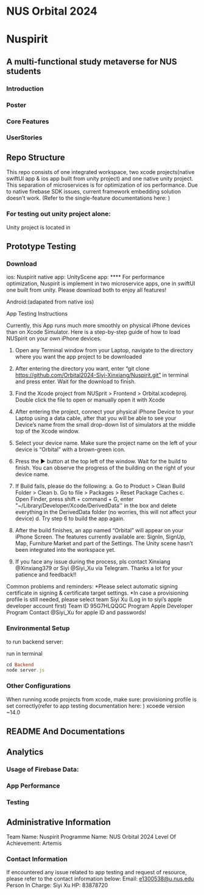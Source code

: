 # NUS Orbital 2024
# Nuspirit
## A multi-functional study metaverse for NUS students
### Introduction
### Poster
### Core Features
### UserStories

## Repo Structure
This repo consists of one integrated workspace, two xcode projects(native swiftUI app & ios app built from unity project) and one native unity project. This separation of microservices is for optimization of ios performance. Due to native firebase SDK issues, current framework embedding solution doesn't work. (Refer to the single-feature documentations here: )

### For testing out unity project alone:
Unity project is located in 

## Prototype Testing
### Download
ios:
Nuspirit native app:
UnityScene app:
**** For performance optimization, Nuspirit is implement in two microservice apps, one in swiftUI one built from unity. Please download both to enjoy all features!

Android:(adapated from native ios)

App Testing Instructions

Currently, this App runs much more smoothly on physical iPhone devices than on Xcode Simulator. 
Here is a step-by-step guide of how to load NUSpirit on your own iPhone devices. 

1. Open any Terminal window from your Laptop, navigate to the directory where you want the app project to be downloaded

2. After entering the directory you want, enter “git clone https://github.com/Orbital2024-Siyi-Xinxiang/Nuspirit.git” in terminal and press enter. Wait for the download to finish.

4. Find the Xcode project from NUSprit > Frontend > Orbital.xcodeproj. Double click the file to open or manually open it with Xcode 

5. After entering the project, connect your physical iPhone Device to your Laptop using a data cable, after that you will be able to see your Device’s name from the small drop-down list of simulators at the middle top of the Xcode window. 

6. Select your device name. Make sure the project name on the left of your device is “Orbital” with a brown-green icon. 

7. Press the ▶️ button at the top left of the window. Wait for the build to finish. You can observe the progress of the building on the right of your device name. 

8. If Build fails, please do the following: 
    a. Go to Product > Clean Build Folder > Clean 
    b. Go to file > Packages > Reset Package Caches 
    c. Open Finder, press shift + command + G, enter "~/Library/Developer/Xcode/DerivedData'' in the box and delete everything in the DerivedData folder (no worries, this will not affect your device)
    d. Try step 6 to build the app again. 
    
9. After the build finishes, an app named “Orbital” will appear on your iPhone Screen. The features currently available are: SignIn, SignUp, Map, Furniture Market and part of the Settings. The Unity scene hasn’t been integrated into the workspace yet.

10. If you face any issue during the process, pls contact Xinxiang @Xinxiang379 or Siyi @Siyi_Xu via Telegram. Thanks a lot for your patience and feedback!!


Common problems and reminders:
*Please select automatic signing certificate in signing & certificate target settings.
*In case a provisioning profile is still needed, please select team Siyi Xu (Log in to siyi’s apple developer account first)  Team ID  95G7HLQQGC    Program  Apple Developer Program
Contact @Siyi_Xu for apple ID and passwords!



### Environmental Setup
to run backend server:

run in terminal
```ruby
cd Backend
node server.js
```

### Other Configurations
When running xcode projects from xcode, make sure:
provisioning profile is set correctly(refer to app testing documentation here: )
xcoede version ~14.0

## README And Documentations

## Analytics
### Usage of Firebase Data:
### App Performance
### Testing

## Administrative Information
Team Name: Nuspirit
Programme Name: NUS Orbital 2024
Level Of Achievement: Artemis
### Contact Information
If encountered any issue related to app testing and request of resource, please refer to the contact information below:
Email: e1300538@u.nus.edu
Person In Charge: Siyi Xu
HP: 83878720
